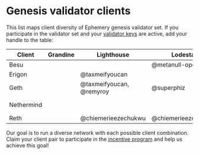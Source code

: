# Genesis validator clients

This list maps client diversity of Ephemery genesis validator set. If you participate in the validator set and your [validator keys](https://github.com/ephemery-testnet/ephemery-genesis/tree/master/validators) are active, add your handle to the table: 

| Client     | Grandine | Lighthouse               | Lodestar            | Nimbus | Prysm              | Teku                |
| ---------- | -------- | ------------------------ | ------------------- | ------ | ------------------ | ------------------- |
| Besu       |          |                          | @metanull-operator  |        |                    | @coincashew         |
| Erigon     |          | @taxmeifyoucan           |                     |        |                    |                     |
| Geth       |          | @taxmeifyoucan, @remyroy | @superphiz          |        | @SeaMonkey82       |                     |
| Nethermind |          |                          |                     |        | @metanull-operator | pandaops            |
| Reth       |          | @chiemerieezechukwu      | @chiemerieezechukwu |        |                    | @chiemerieezechukwu |

Our goal is to run a diverse network with each possible client combination. Claim your client pair to participate in the [incentive program]( https://notes.ethereum.org/@MarioHavel/ephemery-incentives) and help us achieve this goal!
